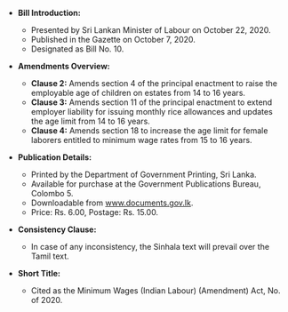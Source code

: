 - **Bill Introduction:**
  - Presented by Sri Lankan Minister of Labour on October 22, 2020.
  - Published in the Gazette on October 7, 2020.
  - Designated as Bill No. 10.

- **Amendments Overview:**
  - **Clause 2:** Amends section 4 of the principal enactment to raise the employable age of children on estates from 14 to 16 years.
  - **Clause 3:** Amends section 11 of the principal enactment to extend employer liability for issuing monthly rice allowances and updates the age limit from 14 to 16 years.
  - **Clause 4:** Amends section 18 to increase the age limit for female laborers entitled to minimum wage rates from 15 to 16 years.

- **Publication Details:**
  - Printed by the Department of Government Printing, Sri Lanka.
  - Available for purchase at the Government Publications Bureau, Colombo 5.
  - Downloadable from www.documents.gov.lk.
  - Price: Rs. 6.00, Postage: Rs. 15.00.

- **Consistency Clause:**
  - In case of any inconsistency, the Sinhala text will prevail over the Tamil text.

- **Short Title:**
  - Cited as the Minimum Wages (Indian Labour) (Amendment) Act, No. of 2020.